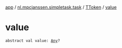 [app](../../index.md) / [nl.mpcjanssen.simpletask.task](../index.md) / [TToken](index.md) / [value](.)

# value

`abstract val value: `[`Any`](https://kotlinlang.org/api/latest/jvm/stdlib/kotlin/-any/index.html)`?`